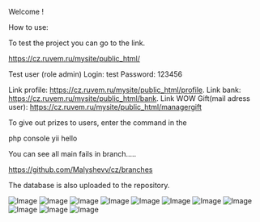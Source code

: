 Welcome !

How to use:

To test the project you can go to the link. 

https://cz.ruvem.ru/mysite/public_html/

Test user (role admin)
Login: test
Password: 123456

Link profile: https://cz.ruvem.ru/mysite/public_html/profile. 
Link bank: https://cz.ruvem.ru/mysite/public_html/bank. 
Link WOW Gift(mail adress user): https://cz.ruvem.ru/mysite/public_html/managergift  

To give out prizes to users, enter the command in the 


php console yii hello <YOUR NUMBER>

You can see all main fails in branch.....

https://github.com/Malyshevv/cz/branches

The database is also uploaded to the repository.


![Image](http://cz.ruvem.ru/mysite/public_html/assets/img/11.png)
![Image](http://cz.ruvem.ru/mysite/public_html/assets/img/1.png)
![Image](http://cz.ruvem.ru/mysite/public_html/assets/img/2.png)
![Image](http://cz.ruvem.ru/mysite/public_html/assets/img/3.png)
![Image](http://cz.ruvem.ru/mysite/public_html/assets/img/4.png)
![Image](http://cz.ruvem.ru/mysite/public_html/assets/img/5.png)
![Image](http://cz.ruvem.ru/mysite/public_html/assets/img/6.png)
![Image](http://cz.ruvem.ru/mysite/public_html/assets/img/7.png)
![Image](http://cz.ruvem.ru/mysite/public_html/assets/img/8.png)
![Image](http://cz.ruvem.ru/mysite/public_html/assets/img/9.png)
![Image](http://cz.ruvem.ru/mysite/public_html/assets/img/10.png)


